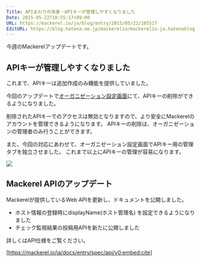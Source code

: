 ```yaml
---
Title: APIまわりの改善・APIキーが管理しやすくなりました
Date: 2015-05-22T10:55:17+09:00
URL: https://mackerel.io/ja/blog/entry/2015/05/22/105517
EditURL: https://blog.hatena.ne.jp/mackerelio/mackerelio-ja.hatenablog.mackerel.io/atom/entry/8454420450095081749
---
```


今週のMackerelアップデートです。

## APIキーが管理しやすくなりました

これまで、APIキーは追加作成のみ機能を提供していました。

今回のアップデートで[オーガニゼーション設定画面](https://mackerel.io/my?tab=apikeys)にて、APIキーの削除ができるようになりました。

削除されたAPIキーでのアクセスは無効となりますので、より安全にMackerelのアカウントを管理できるようになります。
APIキーの削除は、オーガニゼーションの管理者のみ行うことができます。

また、今回の対応にあわせて、オーガニゼーション設定画面でAPIキー用の管理タブを独立させました。
これまで以上にAPIキーの管理が容易になります。

![](https://cdn-ak.f.st-hatena.com/images/fotolife/m/mackerelio/20150521/20150521113718.png?1432175851)

## Mackerel APIのアップデート

Mackerelが提供しているWeb APIを更新し、ドキュメントを公開しました。

- ホスト情報の登録時にdisplayName(ホスト管理名) を設定できるようになりました
- チェック監視結果の投稿用APIを新たに公開しました

詳しくはAPI仕様をご覧ください。

[https://mackerel.io/ja/docs/entry/spec/api/v0:embed:cite]
